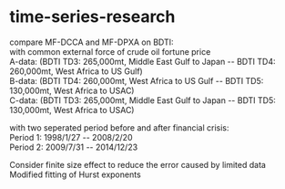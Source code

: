 # time-series-research

compare MF-DCCA and MF-DPXA on BDTI:  
with common external force of crude oil fortune price  
A-data: (BDTI TD3: 265,000mt, Middle East Gulf to Japan -- BDTI TD4: 260,000mt, West Africa to US Gulf)  
B-data: (BDTI TD4: 260,000mt, West Africa to US Gulf -- BDTI TD5: 130,000mt, West Africa to USAC)  
C-data: (BDTI TD3: 265,000mt, Middle East Gulf to Japan -- BDTI TD5: 130,000mt, West Africa to USAC)  

with two seperated period before and after financial crisis:  
Period 1: 1998/1/27 -- 2008/2/20  
Period 2: 2009/7/31 -- 2014/12/23  

Consider finite size effect to reduce the error caused by limited data
Modified fitting of Hurst exponents  
